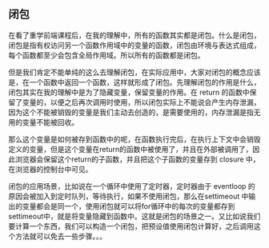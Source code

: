 ## 闭包
在看了重学前端课程后，在我的理解中，所有的函数其实都是闭包。什么是闭包，闭包是指有权访问另一个函数作用域中的变量的函数，闭包由环境与表达式组成，每个函数都至少会包含全局作用域。所以所有的函数都是闭包。

但是我们肯定不能单纯的这么去理解闭包，在实际应用中，大家对闭包的概念应该是，在一个函数中返回一个函数，这样就形成了闭包。先理解闭包的作用是什么，闭包其实在我的理解中是为了隐藏变量，保留变量的作用。在 return 的函数中保留了变量的，以便之后再次调用时使用，所以闭包实际上不能说会产生内存泄漏，因为这个不能被销毁的变量是我们主动去创造的，是需要使用的，内存泄漏是指无用的变量不能被回收。

那么这个变量是如何被存到函数中的呢，在函数执行完后，在执行上下文中会销毁定义的变量，但是这个变量在return的函数中被使用了，并且在外部被调用了，因此浏览器会保留这个return的子函数，并且把这个子函数的变量存到 closure 中，在浏览器的控制台中可见。

闭包的应用场景，比如说在一个循环中使用了定时器，定时器由于 eventloop 的原因会被加入到定时队列，等待执行，如果不使用闭包，那么在settimeout 中输出的变量都会是同一个，使用闭包就可以将for循环中的每次的变量都存到settimeout中，就是将变量隐藏到函数中。这就是闭包的场景之一。又比如说我们要计算一个东西，我们可以构造一个闭包，把预设值使用闭包计算好，之后调用这个方法就可以免去一些步骤。。。

